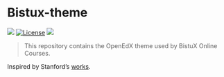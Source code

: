 # Bistux-theme

[![](http://img.shields.io/badge/version-alpha-lightgrey.svg)](https://edustack.org)
[![License](http://img.shields.io/badge/license-GPLV2-brightgreen.svg)](http://opensource.org/licenses/GPL-2.0)
[![](http://img.shields.io/badge/powerd%20by-eduStack-brightgreen.svg)](https://edustack.org)

> This repository contains the OpenEdX theme used by BistuX Online Courses.

Inspired by Stanford’s [works](https://github.com/Stanford-Online/edx-theme).


